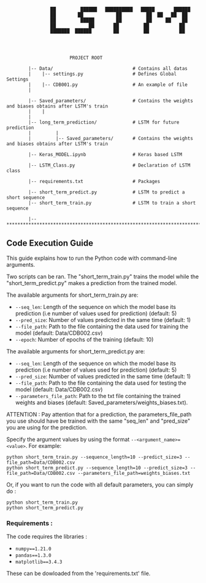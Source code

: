 
					██         ██████   ██████████   █████       ██████
					██        ██            ██         ██  ██   ██  ██
					██         █████        ██         ██     ██    ██
					██            ██       ██         ██           ██
					███████  ██████        ██         ██           ██




						   PROJECT ROOT

			|-- Data/                             # Contains all datas 
			|    |-- settings.py                  # Defines Global Settings
			|    |-- CDB001.py                    # An example of file
			|                      

			|-- Saved_parameters/                 # Contains the weights and biases obtains after LSTM's train
			|    |
			|    
			|-- long_term_prediction/             # LSTM for future prediction
			|         |      
			|         |-- Saved_parameters/       # Contains the weights and biases obtains after LSTM's train

			|-- Keras_MODEL.ipynb                 # Keras based LSTM 

			|-- LSTM_Class.py                     # Declaration of LSTM class

			|-- requirements.txt                  # Packages

			|-- short_term_predict.py             # LSTM to predict a short sequence
			|-- short_term_train.py               # LSTM to train a short sequence

			|-- ************************************************************************

## Code Execution Guide

This guide explains how to run the Python code with command-line arguments.

Two scripts can be ran. The "short_term_train.py" trains the model while the "short_term_predict.py" makes a prediction from the trained model. 

The available arguments for short_term_train.py are:

- `--seq_len`: Length of the sequence on which the model base its prediction (i.e number of values used for prediction) (default: 5)
- `--pred_size`: Number of values predicted in the same time (default: 1)
- `--file_path`: Path to the file containing the data used for training the model (default: Data/CDB002.csv)
- `--epoch`: Number of epochs of the training (default: 10)


The available arguments for short_term_predict.py are:

- `--seq_len`: Length of the sequence on which the model base its prediction (i.e number of values used for prediction) (default: 5)
- `--pred_size`: Number of values predicted in the same time (default: 1)
- `--file_path`: Path to the file containing the data used for testing the model (default: Data/CDB002.csv)
- `--parameters_file_path`: Path to the txt file containing the trained weights and biases (default: Saved_parameters/weights_biases.txt).

ATTENTION : Pay attention that for a prediction, the parameters_file_path you use should have be trained with the same "seq_len" and "pred_size" you are using for the prediction.

Specify the argument values by using the format `--<argument_name>=<value>`. For example:

	python short_term_train.py --sequence_length=10 --predict_size=3 --file_path=Data/CDB002.csv
	python short_term_predict.py --sequence_length=10 --predict_size=3 --file_path=Data/CDB002.csv --parameters_file_path=weights_biases.txt

Or, if you want to run the code with all default parameters, you can simply do :

	python short_term_train.py 
	python short_term_predict.py


### Requirements : 

The code requires the libraries :

- `numpy==1.21.0`
- `pandas==1.3.0`
- `matplotlib==3.4.3`

These can be dowloaded from the 'requirements.txt' file.
